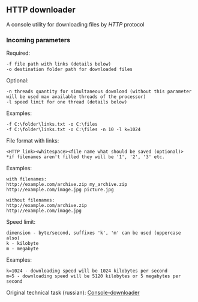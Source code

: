 ## HTTP downloader

A console utility for downloading files by *HTTP* protocol

### Incoming parameters

Required:
```
-f file path with links (details below)
-o destination folder path for downloaded files
```

Optional:
```
-n threads quantity for simultaneous download (without this parameter will be used max available threads of the processor)
-l speed limit for one thread (details below)
```

Examples:
```
-f C:\folder\links.txt -o C:\files
-f C:\folder\links.txt -o C:\files -n 10 -l k=1024
```

File format with links:
```
<HTTP link><whitespace><file name what should be saved (optional)>
*if filenames aren't filled they will be '1', '2', '3' etc.
```

Examples:
```
with filenames:
http://example.com/archive.zip my_archive.zip
http://example.com/image.jpg picture.jpg
 
without filenames:
http://example.com/archive.zip
http://example.com/image.jpg
```

Speed limit:
```
dimension - byte/second, suffixes 'k', 'm' can be used (uppercase also)
k - kilobyte
m - megabyte
```

Examples:
```
k=1024 - downloading speed will be 1024 kilobytes per second
m=5 - downloading speed will be 5120 kilobytes or 5 megabytes per second
```

Original technical task (russian): [Console-downloader](https://github.com/Ecwid/new-job/blob/master/Console-downloader.md)
